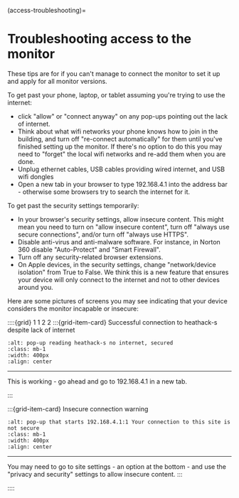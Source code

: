 (access-troubleshooting)=
# Troubleshooting access to the monitor

These tips are for if you can't manage to connect the monitor to set it up and apply for all monitor versions.

To get past your phone, laptop, or tablet assuming you're trying to use the internet:

- click "allow" or "connect anyway" on any pop-ups pointing out the lack of internet.
- Think about what wifi networks your phone knows how to join in the building, and turn off "re-connect automatically" for them until you've finished setting up the monitor.   If there's no option to do this you may need to "forget" the local wifi networks and re-add them when you are done.
- Unplug ethernet cables, USB cables providing wired internet, and USB wifi dongles
- Open a new tab in your browser to type 192.168.4.1 into the address bar - otherwise some browsers try to search the internet for it.

To get past the security settings temporarily:

- In your browser's security settings, allow insecure content.  This might mean you need to turn on "allow insecure content", turn off "always use secure connections", and/or turn off "always use HTTPS".  
- Disable anti-virus and anti-malware software.   For instance, in Norton 360 disable "Auto-Protect" and "Smart Firewall". 
- Turn off any security-related browser extensions.
- On Apple devices, in the security settings, change "network/device isolation" from True to False.  We think this is a new feature that ensures your device will only connect to the internet and not to other devices around you.



Here are some pictures of screens you may see indicating that your device considers the monitor incapable or insecure:


::::{grid} 1 1 2 2 
:::{grid-item-card}  Successful connection to heathack-s despite lack of internet 
```{image} /images/monitoring/troubleshoot-access/no-internet-secured.png
:alt: pop-up reading heathack-s no internet, secured
:class: mb-1
:width: 400px
:align: center
```
---
This is working - go ahead and go to 192.168.4.1 in a new tab.

:::

:::{grid-item-card} Insecure connection warning 
```{image} /images/monitoring/troubleshoot-access/insecure-connection-warning.png
:alt: pop-up that starts 192.168.4.1:1 Your connection to this site is not secure 
:class: mb-1
:width: 400px
:align: center
```
---
You may need to go to site settings - an option at the bottom - and use the "privacy and security" settings to allow insecure content.
:::

::::